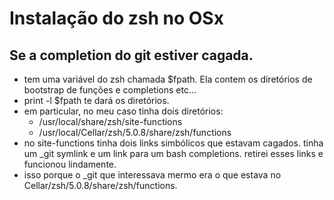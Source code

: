 # Instalação do zsh no OSx

## Se a completion do git estiver cagada.

* tem uma variável do zsh chamada $fpath. Ela contem os diretórios de bootstrap de funções e completions etc...
* print -l $fpath te dará os diretórios.
* em particular, no meu caso tinha dois diretórios:
  * /usr/local/share/zsh/site-functions
  * /usr/local/Cellar/zsh/5.0.8/share/zsh/functions
* no site-functions tinha dois links simbólicos que estavam cagados. tinha um _git symlink e um link para um bash completions. retirei esses links e funcionou lindamente.
* isso porque o _git que interessava mermo era o que estava no Cellar/zsh/5.0.8/share/zsh/functions.
